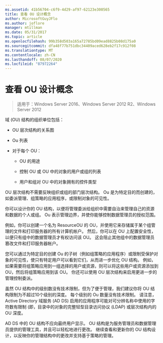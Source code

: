 ```yaml
---
ms.assetid: 41b56704-c6f9-4d29-af97-62123e300565
title: 查看 OU 设计概念
author: MicrosoftGuyJFlo
ms.author: joflore
manager: mtillman
ms.date: 05/31/2017
ms.topic: article
ms.openlocfilehash: 99b358d503a165a72785bd09ead8825b08d175a0
ms.sourcegitcommit: dfa48f77b751dbc34409aced628eb2f17c912f08
ms.translationtype: MT
ms.contentlocale: zh-CN
ms.lasthandoff: 08/07/2020
ms.locfileid: "87972264"
---
```

# <a name="reviewing-ou-design-concepts"></a>查看 OU 设计概念

>适用于：Windows Server 2016、Windows Server 2012 R2、Windows Server 2012

域 (OU) 结构的组织单位包括：

-   OU 层次结构的关系图

-   Ou 列表

-   对于每个 OU：

    -   OU 的用途

    -   控制 OU 或 OU 中的对象的用户或组的列表

    -   用户和组对 OU 中的对象拥有的控件类型

OU 层次结构不需要反映组织或组的部门层次结构。 Ou 是为特定目的而创建的，如委派管理、组策略的应用程序，或限制对象的可见性。

你可以设计你的 OU 结构，以便将管理委派给组织中需要自治来管理自己的资源和数据的个人或组。 Ou 表示管理边界，并使你能够控制数据管理员的授权范围。

例如，你可以创建一个名为 ResourceOU 的 OU，并使用它来存储属于某个组管理的文件和打印服务器的所有计算机帐户。 然后，你可以在 OU 上配置安全性，以便只有组中的数据管理员才有权访问该 OU。 这会阻止其他组中的数据管理员篡改文件和打印服务器帐户。

您可以通过为特定目的创建 Ou 的子树（例如组策略的应用程序）或限制受保护对象的可见性，使只有特定用户可以看到它们，从而进一步优化 OU 结构。 例如，如果需要将组策略应用到一组选择的用户或资源，则可以将这些用户或资源添加到 OU，然后将组策略应用到该 OU。 你还可以使用 OU 层次结构来启用更进一步的管理控制委派。

虽然 OU 结构中的级别数没有技术限制，但为了便于管理，我们建议你将 OU 结构限制为不超过10个级别的深度。 每个级别的 Ou 数量没有技术限制。 请注意，Active Directory 域服务 (AD DS) 启用的应用程序可能对可分辨名称中使用的字符数有限制 (即，目录中的对象的完整轻型目录访问协议 (LDAP) 或层次结构内的 OU 深度。

AD DS 中的 OU 结构不应向最终用户显示。 OU 结构是为服务管理员和数据管理员提供的管理工具，并且可以轻松地进行更改。 继续查看和更新你的 OU 结构设计，以反映你的管理结构中的更改并支持基于策略的管理。



